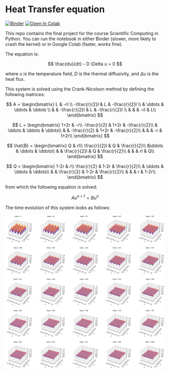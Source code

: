 # Heat Transfer equation

[![Binder](https://mybinder.org/badge_logo.svg)](https://mybinder.org/v2/gh/DangoMelon/pec3_heat-eq/HEAD?labpath=Proyecto2%2Fheat_eq.ipynb)
[![Open In Colab](https://colab.research.google.com/assets/colab-badge.svg)](https://colab.research.google.com/github/DangoMelon/pec3_heat-eq/blob/master/Proyecto2/heat_eq.ipynb)

This repo contains the final project for the course Scientific Computing in Python. You can run the notebook in either Binder (slower, more likely to crash the kernel) or in Google Colab (faster, works fine).

The equation is:

 $$
\frac{du}{dt} - D \Delta u = 0
 $$

where $u$ is the temperature field, $D$ is the thermal diffusivity, and $\Delta u$ is the heat flux.

This system is solved using the Crank-Nicolson method by defining the following matrices:

$$
A = \begin{bmatrix}
    L               & -rI                                               \\
    -\frac{r}{2}I   & L         & -\frac{r}{2}I                         \\
                    & \ddots    & \ddots            & \ddots            \\
                    &           & -\frac{r}{2}I     & L                 & -\frac{r}{2}I \\
                    &           &                   & -rI               & L\\
\end{bmatrix}
$$

$$
L = \begin{bmatrix}
    1+2r & -r\\
    -\frac{r}{2} & 1+2r & -\frac{r}{2}\\
    & \ddots & \ddots & \ddots\\
    &        & -\frac{r}{2} & 1+2r & -\frac{r}{2}\\
    &        &             &  -r   & 1+2r\\
\end{bmatrix}
$$

$$
\hat{B} = \begin{bmatrix}
    Q & rI\\
    \frac{r}{2}I & Q & \frac{r}{2}\\
    &\ddots & \ddots & \ddots\\
    &        & \frac{r}{2}I & Q & \frac{r}{2}\\
    &        &             & rI & Q\\
\end{bmatrix}
$$

$$
Q = \begin{bmatrix}
    1-2r & r\\
    \frac{r}{2} & 1-2r & \frac{r}{2}\\
    & \ddots & \ddots & \ddots\\
    &        & \frac{r}{2} & 1-2r & \frac{r}{2}\\
    &        &             &  r   & 1-2r\\
\end{bmatrix}
$$

from which the following equation is solved:

$$
Au^{n+1} = Bu^{n}
$$

The time evolution of this system looks as follows:

![Solution](Proyecto2/static/solve.png)
